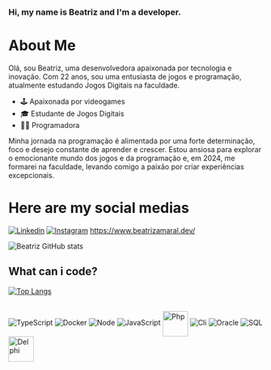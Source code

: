 ### Hi, my name is Beatriz and I'm a developer.
# About Me 
Olá, sou Beatriz, uma desenvolvedora apaixonada por tecnologia e inovação. Com 22 anos, sou uma entusiasta de jogos e programação, atualmente estudando Jogos Digitais na faculdade.

- 🕹️ Apaixonada por videogames
- 🎓 Estudante de Jogos Digitais
- 👩‍💻 Programadora

Minha jornada na programação é alimentada por uma forte determinação, foco e desejo constante de aprender e crescer. Estou ansiosa para explorar o emocionante mundo dos jogos e da programação e, em 2024, me formarei na faculdade, levando comigo a paixão por criar experiências excepcionais.

# Here are my social medias

[![Linkedin](https://img.shields.io/badge/LinkedIn-0077B5?style=for-the-badge&logo=linkedin&logoColor=white)](https://www.linkedin.com/in/beatrizg-amaral/)
[![Instagram](https://img.shields.io/badge/Instagram-E4405F?style=for-the-badge&logo=instagram&logoColor=white)](https://instagram.com/)
https://www.beatrizamaral.dev/




![Beatriz GitHub stats](https://github-readme-stats.vercel.app/api?username=beatriz-g-amaral&show_icons=true&theme=dark)

## What can i code?

[![Top Langs](https://github-readme-stats.vercel.app/api/top-langs/?username=beatriz-g-amaral&hide_progress=true)](https://github.com/anuraghazra/github-readme-stats)
<div style="display: inline_block"><br/>

  <img alignm="center" alt="TypeScript" src="https://badges.aleen42.com/src/typescript.svg" />
  <img alignm="center" alt="Docker" src="https://badges.aleen42.com/src/docker.svg" />
    <img alignm="center" alt="Node" src="https://badges.aleen42.com/src/node.svg" />
    <img alignm="center" alt="JavaScript" src="https://badges.aleen42.com/src/javascript.svg" />
   <img align="center" alt="Php" src="https://cdn.iconscout.com/icon/free/png-256/php-27-226042.png" alt="PHP logo" height="50" width="50">
    <img alignm="center" alt="Cli" src="https://badges.aleen42.com/src/cli.svg" />
  <img alignm="center" alt="Oracle" src="![oracle+original-1324760554740539051](https://user-images.githubusercontent.com/104391703/229206752-a29b8f4f-2840-4f4e-a36a-ef2b3765746d.svg)" />
  <img alignm="center" alt="SQL" src="![vscode+icons+type+sql-1324451491579630520](https://user-images.githubusercontent.com/104391703/229206831-74ce32f1-12e0-41df-8044-27539f83a17c.svg)" />
  <img alignm="center" alt="Delphi" src="https://icons-for-free.com/iconfiles/svg/0/vscode+icons+type+delphi-1324451275367722730.svg" height="50" width="50"/>
 </div><br/>
 
